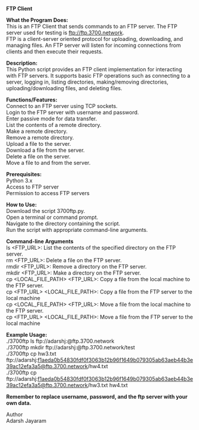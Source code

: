 **FTP Client**

**What the Program Does:**  
This is an FTP Client that sends commands to an FTP server. The FTP server used for testing is ftp://ftp.3700.network.  
FTP is a client-server oriented protocol for uploading, downloading, and managing files. An FTP server will listen for incoming connections from clients and then execute their requests. 

**Description:**  
This Python script provides an FTP client implementation for interacting with FTP servers. It supports basic FTP operations such as connecting to a server, logging in, listing directories, making/removing directories, uploading/downloading files, and deleting files.

**Functions/Features:**  
Connect to an FTP server using TCP sockets.  
Login to the FTP server with username and password.  
Enter passive mode for data transfer.  
List the contents of a remote directory.  
Make a remote directory.  
Remove a remote directory.  
Upload a file to the server.  
Download a file from the server.  
Delete a file on the server.  
Move a file to and from the server.

**Prerequisites:**  
Python 3.x  
Access to FTP server  
Permission to access FTP servers

**How to Use:**  
Download the script 3700ftp.py.  
Open a terminal or command prompt.  
Navigate to the directory containing the script.  
Run the script with appropriate command-line arguments.

**Command-line Arguments**  
ls <FTP_URL>: List the contents of the specified directory on the FTP server.  
rm <FTP_URL>: Delete a file on the FTP server.  
rmdir <FTP_URL>: Remove a directory on the FTP server.  
mkdir <FTP_URL>: Make a directory on the FTP server.  
cp <LOCAL_FILE_PATH> <FTP_URL>: Copy a file from the local machine to the FTP server.  
cp <FTP_URL> <LOCAL_FILE_PATH>: Copy a file from the FTP server to the local machine  
cp <LOCAL_FILE_PATH> <FTP_URL>: Move a file from the local machine to the FTP server.  
cp <FTP_URL> <LOCAL_FILE_PATH>: Move a file from the FTP server to the local machine

**Example Usage:**  
./3700ftp ls ftp://adarshj:<password>@ftp.3700.network  
./3700ftp mkdir ftp://adarshj:<password>@ftp.3700.network/test  
./3700ftp cp hw3.txt ftp://adarshj:f1aeda0b54830fdf0f3063b12b96f1649b079305ab63aeb44b3e39ac12efa3a5@ftp.3700.network/hw4.txt  
./3700ftp cp ftp://adarshj:f1aeda0b54830fdf0f3063b12b96f1649b079305ab63aeb44b3e39ac12efa3a5@ftp.3700.network/hw3.txt hw4.txt

**Remember to replace username, password, and the ftp server with your own data.**

Author  
Adarsh Jayaram
